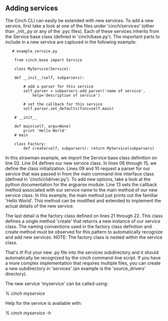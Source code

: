 <!-- CINCHDOC DOCUMENT(User Guide) CHAPTER(CLI) -->

## Adding services

The Cinch CLI can easily be extended with new services.
To add a new service, first
take a look at one of the files under 'cinch/services' (other than
\_init\_.py or any of the .pyc files).  Each of these services inherits
from the Service base class (defined in 'cinch/base.py').  The important
parts to include in a new service are captured in the following example:

~~~~ {#serviceexample .python .numberLines startFrom="0"}
   # example_service.py

    from cinch.base import Service

    class MyService(Service):

    def __init__(self, subparsers):

        # add a parser for this service
        self.parser = subparsers.add_parser('name of service',
            help='description of service')
  
        # set the callback for this service
        self.parser.set_defaults(func=self.main)
  
    # __init__
  
    def main(self, args=None)
        print 'Hello World'
    # main
  
    class Factory:
        def create(self, subparsers): return MyService(subparsers)
~~~~


In this strawman example, we import the Service base class definition on
line 02.  Line 04 defines our new service class.  In lines 06 through 15,
we define the class initialization.  Lines 09 and 10 request a parser
for our service that was passed in from the main command-line interface
class (defined in 'cinch/clidriver.py').  To add new options, take a look
at the python documentation for the argparse module.  Line 13 sets the
callback method associated with our service name to the main method of
our new service class.  In this example, the main method just prints out
the familiar 'Hello World'.  This method can be modified and extended to
implement the actual details of the new service.

The last detail is the factory class defined on lines 21 through 22. This
class defines a single method 'create' that returns a new instance of our
service class. The naming conventions used in the factory class definition
and create method must be observed for this pattern to automatically
recognize and add new services.  NOTE: The factory class is nested within
the service class.

That's it!  Put your new .py file into the services subdirectory and it
should automatically be recognized by the cinch command-line script.  If you
have a more complex implementation that requires multiple files, you can
create a new subdirectory in 'services' (an example is the 'source_drivers'
directory).

The new service 'myservice' can be called using:

*% cinch myservice*

Help for the service is available with:

*% cinch myservice -h*
